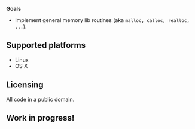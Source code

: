 **Goals**

* Implement general memory lib routines (aka `malloc, calloc, realloc, ...`).

## Supported platforms

* Linux
* OS X

## Licensing

All code in a public domain.

## Work in progress!

